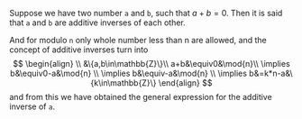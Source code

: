Suppose we have two number `a` and `b`, such that $a+b=0$. Then it is said that `a` and `b` are additive inverses of each other.

And for modulo `n` only whole number less than n are allowed, and the concept of additive inverses turn into
$$
\begin{align} \\
&\{a,b\in\mathbb{Z}\}\\
a+b&\equiv0&\mod{n}\\
\implies b&\equiv0-a&\mod{n} \\
\implies b&\equiv-a&\mod{n} \\
\implies b&=k*n-a&\{k\in\mathbb{Z}\}
\end{align}
$$
and from this we have obtained the general expression for the additive inverse of `a`.
